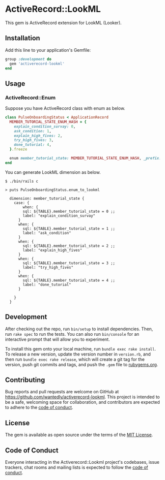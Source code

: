 # ActiveRecord::LookML

This gem is ActiveRecord extension for LookML (Looker).



## Installation

Add this line to your application's Gemfile:

```ruby
group :development do
  gem 'activerecord-lookml'
end
```

## Usage

### ActiveRecord::Enum

Suppose you have ActiveRecord class with enum as below.

```ruby
class PulseOnboardingStatus < ApplicationRecord
  MEMBER_TUTORIAL_STATE_ENUM_HASH = {
    explain_condition_survay: 0,
    ask_condition: 1,
    explain_high_fives: 2,
    try_high_fives: 3,
    done_tutorial: 4,
  }.freeze

  enum member_tutorial_state: MEMBER_TUTORIAL_STATE_ENUM_HASH, _prefix: true
end
```

You can generate LookML dimension as below.

```
$ ./bin/rails c

> puts PulseOnboardingStatus.enum_to_lookml

  dimension: member_tutorial_state {
    case: {
        when: {
        sql: ${TABLE}.member_tutorial_state = 0 ;;
        label: "explain_condition_survay"
      }
      when: {
        sql: ${TABLE}.member_tutorial_state = 1 ;;
        label: "ask_condition"
      }
      when: {
        sql: ${TABLE}.member_tutorial_state = 2 ;;
        label: "explain_high_fives"
      }
      when: {
        sql: ${TABLE}.member_tutorial_state = 3 ;;
        label: "try_high_fives"
      }
      when: {
        sql: ${TABLE}.member_tutorial_state = 4 ;;
        label: "done_tutorial"
      }

    }
  }
```

## Development

After checking out the repo, run `bin/setup` to install dependencies. Then, run `rake spec` to run the tests. You can also run `bin/console` for an interactive prompt that will allow you to experiment.

To install this gem onto your local machine, run `bundle exec rake install`. To release a new version, update the version number in `version.rb`, and then run `bundle exec rake release`, which will create a git tag for the version, push git commits and tags, and push the `.gem` file to [rubygems.org](https://rubygems.org).

## Contributing

Bug reports and pull requests are welcome on GitHub at https://github.com/wantedly/activerecord-lookml. This project is intended to be a safe, welcoming space for collaboration, and contributors are expected to adhere to the [code of conduct](https://github.com/wantedly/activerecord-lookml/blob/master/CODE_OF_CONDUCT.md).


## License

The gem is available as open source under the terms of the [MIT License](https://opensource.org/licenses/MIT).

## Code of Conduct

Everyone interacting in the Activerecord::Lookml project's codebases, issue trackers, chat rooms and mailing lists is expected to follow the [code of conduct](https://github.com/wantedly/activerecord-lookml/blob/master/CODE_OF_CONDUCT.md).
